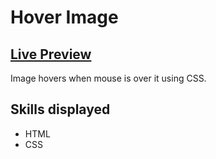 # Hover Image

## <a href=https://hover-image.netlify.app/>Live Preview</a>

Image hovers when mouse is over it using CSS.

## Skills displayed

- HTML
- CSS